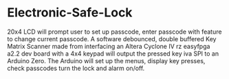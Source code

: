 # Electronic-Safe-Lock
20x4 LCD will prompt user to set up passcode, enter passcode with feature to change current passcode. A software debounced, double buffered Key Matrix Scanner made from interfacing an Altera Cyclone IV rz easyfpga a2.2 dev board with a 4x4 keypad will output the pressed key iva SPI to an Arduino Zero. The Arduino will set up the menus, display key presses, check passcodes turn the lock and alarm on/off.
